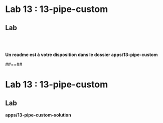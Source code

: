 <!-- .slide: class="exercice" -->
# Lab 13 : 13-pipe-custom
## Lab

<br/><br/>

<b>Un readme est à votre disposition dans le dossier apps/13-pipe-custom</b>

##==##
<!-- .slide: class="exercice full-center" -->
# Lab 13 : 13-pipe-custom
## Lab
<b>apps/13-pipe-custom-solution</b>
